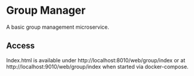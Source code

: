 # Group Manager
A basic group management microservice.

## Access
Index.html is available under http://localhost:8010/web/group/index
or at http://localhost:9010/web/group/index when started via docker-compose.